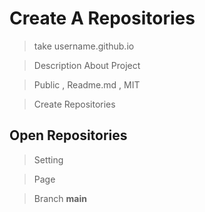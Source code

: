# Create A Repositories 

> take username.github.io

> Description About Project
 
> Public , Readme.md , MIT

> Create Repositories   


## Open Repositories

> Setting

> Page

> Branch **main**

